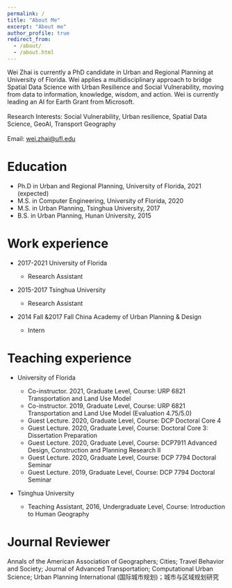 ```yaml
---
permalink: /
title: "About Me"
excerpt: "About me"
author_profile: true
redirect_from: 
  - /about/
  - /about.html
---
```


Wei Zhai is currently a PhD candidate in Urban and Regional Planning at University of Florida. Wei  applies a multidisciplinary approach to bridge Spatial Data Science with Urban Resilience and Social Vulnerability, moving from data to information, knowledge, wisdom, and action. Wei is currently leading an AI for Earth Grant from Microsoft. 
<br/><br/> 
Research Interests: Social Vulnerability, Urban resilience, Spatial Data Science, GeoAI, Transport Geography
<br/><br/> 
Email: wei.zhai@ufl.edu

Education
======
* Ph.D in Urban and Regional Planning, University of Florida, 2021 (expected)
* M.S. in Computer Engineering, University of Florida, 2020
* M.S. in Urban Planning, Tsinghua University, 2017
* B.S. in Urban Planning, Hunan University, 2015

Work experience
======
* 2017-2021  University of Florida
  * Research Assistant

* 2015-2017  Tsinghua University
  * Research Assistant

* 2014 Fall &2017 Fall  China Academy of Urban Planning & Design
  * Intern

Teaching experience
======
* University of Florida
  * Co-instructor. 2021, Graduate Level, Course: URP 6821 Transportation and Land Use Model
  * Co-instructor. 2019, Graduate Level, Course: URP 6821 Transportation and Land Use Model (Evaluation 4.75/5.0)  
  * Guest Lecture. 2020, Graduate Level, Course: DCP Doctoral Core 4
  * Guest Lecture. 2020, Graduate Level, Course: Doctoral Core 3: Dissertation Preparation
  * Guest Lecture. 2020, Graduate Level, Course: DCP7911 Advanced Design, Construction and Planning Research II
  * Guest Lecture. 2020, Graduate Level, Course: DCP 7794 Doctoral Seminar                                                 
  * Guest Lecture. 2019, Graduate Level, Course: DCP 7794 Doctoral Seminar

* Tsinghua University
  * Teaching Assistant, 2016, Undergraduate Level, Course: Introduction to Human Geography

Journal Reviewer
======
Annals of the American Association of Geographers; Cities; Travel Behavior and Society; Journal of Advanced Transportation; Computational Urban Science; Urban Planning International (国际城市规划)；城市与区域规划研究
